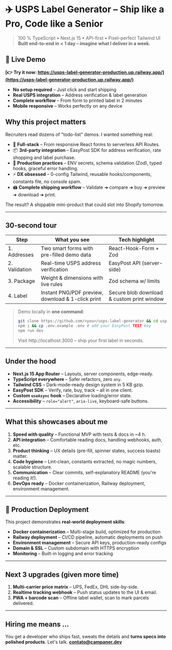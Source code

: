 # ✈️ USPS Label Generator – Ship like a Pro, Code like a Senior

> 100 % TypeScript • Next.js 15 • API-first • Pixel–perfect Tailwind UI
> **Built end-to-end in < 1 day – imagine what I deliver in a week.**

## 🚀 **Live Demo**

**[👉 Try it now: https://usps-label-generator-production.up.railway.app/](https://usps-label-generator-production.up.railway.app/)**

* **No setup required** – Just click and start shipping
* **Real USPS integration** – Address verification & label generation
* **Complete workflow** – From form to printed label in 2 minutes
* **Mobile responsive** – Works perfectly on any device

## Why this project matters

Recruiters read dozens of "todo-list" demos. I wanted something real:

* 🤖 **Full-stack** – From responsive React forms to serverless API Routes.
* 📦 **3rd-party integration** – EasyPost SDK for address verification, rate shopping and label purchase.
* 🔐 **Production practices** – ENV secrets, schema validation (Zod), typed hooks, graceful error handling.
* ⚡ **DX obsessed** – 0-config Tailwind, reusable hooks/components, constants file, no console spam.
* 🖨️ **Complete shipping workflow** – Validate ➜ compare ➜ buy ➜ preview ➜ download ➜ print.

The result? A shippable mini-product that could slot into Shopify tomorrow.

---

## 30-second tour

| Step | What you see | Tech highlight |
|------|--------------|----------------|
| 1. Addresses | Two smart forms with pre-filled demo data | React-Hook-Form + Zod |
| 2. Validation | Real-time USPS address verification | EasyPost API \(server-side\) |
| 3. Package | Weight & dimensions with live rules | Zod schema w/ limits |
| 4. Label | Instant PNG/PDF preview, download & 1-click print | Secure blob download & custom print window |

> Demo locally in **one command**:
> ```bash
> git clone https://github.com/<you>/usps-label-generator && cd usps-label-generator
> npm i && cp .env.example .env # add your EasyPost TEST key
> npm run dev
> ```
> Visit http://localhost:3000 – ship your first label in seconds.

---

## Under the hood

* **Next.js 15 App Router** – Layouts, server components, edge-ready.
* **TypeScript everywhere** – Safer refactors, zero `any`.
* **Tailwind CSS** – Dark-mode-ready design system in 5 KB gzip.
* **EasyPost SDK** – Verify, rate, buy, track – all in one client.
* **Custom `useAsync` hook** – Declarative loading/error state.
* **Accessibility** – `role="alert"`, `aria-live`, keyboard-safe buttons.

---

## What this showcases about me

1. **Speed with quality** – Functional MVP with tests & docs in ~4 h.
2. **API integration** – Comfortable reading docs, handling webhooks, auth, etc.
3. **Product thinking** – UX details (pre-fill, spinner states, success toasts) matter.
4. **Code hygiene** – Lint-clean, constants extracted, no magic numbers, scalable structure.
5. **Communication** – Clear commits, self-explanatory README (you're reading it!).
6. **DevOps ready** – Docker containerization, Railway deployment, environment management.

---

## 🚀 **Production Deployment**

This project demonstrates **real-world deployment skills**:

* **Docker containerization** – Multi-stage build, optimized for production
* **Railway deployment** – CI/CD pipeline, automatic deployments on push
* **Environment management** – Secure API keys, production-ready configs
* **Domain & SSL** – Custom subdomain with HTTPS encryption
* **Monitoring** – Built-in logging and error tracking

---

## Next 3 upgrades (given more time)

1. **Multi-carrier price matrix** – UPS, FedEx, DHL side-by-side.
2. **Realtime tracking webhook** – Push status updates to the UI & email.
3. **PWA + barcode scan** – Offline label wallet, scan to mark parcels delivered.

---

## Hiring me means …

You get a developer who ships fast, sweats the details and **turns specs into polished products**.  Let's talk.
**contato@campaner.dev**
